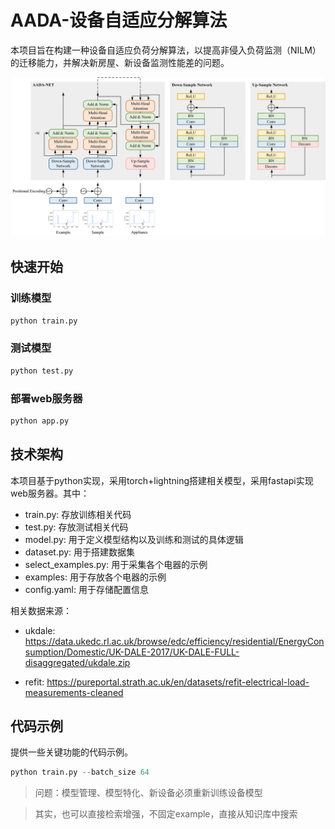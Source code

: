 # AADA-设备自适应分解算法

本项目旨在构建一种设备自适应负荷分解算法，以提高非侵入负荷监测（NILM）的迁移能力，并解决新房屋、新设备监测性能差的问题。

![aada.md](aada.png)

## 快速开始

### 训练模型

```python
python train.py
```

### 测试模型

```python
python test.py
```

### 部署web服务器

```python
python app.py
```


## 技术架构

本项目基于python实现，采用torch+lightning搭建相关模型，采用fastapi实现web服务器。其中：

- train.py: 存放训练相关代码
- test.py: 存放测试相关代码
- model.py: 用于定义模型结构以及训练和测试的具体逻辑
- dataset.py: 用于搭建数据集
- select_examples.py: 用于采集各个电器的示例
- examples: 用于存放各个电器的示例
- config.yaml: 用于存储配置信息

相关数据来源：
- ukdale: https://data.ukedc.rl.ac.uk/browse/edc/efficiency/residential/EnergyConsumption/Domestic/UK-DALE-2017/UK-DALE-FULL-disaggregated/ukdale.zip

- refit: https://pureportal.strath.ac.uk/en/datasets/refit-electrical-load-measurements-cleaned


## 代码示例

提供一些关键功能的代码示例。

```python
python train.py --batch_size 64
```

> 问题：模型管理、模型特化、新设备必须重新训练设备模型

> 其实，也可以直接检索增强，不固定example，直接从知识库中搜索
